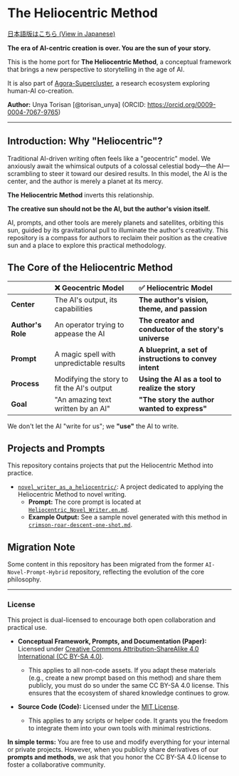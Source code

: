 # The Heliocentric Method

[日本語版はこちら (View in Japanese)](./README.ja.md)

**The era of AI-centric creation is over. You are the sun of your story.**

This is the home port for **The Heliocentric Method**, a conceptual framework that brings a new perspective to storytelling in the age of AI.

It is also part of [Agora-Supercluster](https://github.com/torisan-unya/Agora-Supercluster), a research ecosystem exploring human-AI co-creation.

**Author:** Unya Torisan [@torisan_unya] (ORCID: https://orcid.org/0009-0004-7067-9765)

---

## Introduction: Why "Heliocentric"?

Traditional AI-driven writing often feels like a "geocentric" model. We anxiously await the whimsical outputs of a colossal celestial body—the AI—scrambling to steer it toward our desired results. In this model, the AI is the center, and the author is merely a planet at its mercy.

**The Heliocentric Method** inverts this relationship.

**The creative sun should not be the AI, but the author's vision itself.**

AI, prompts, and other tools are merely planets and satellites, orbiting this sun, guided by its gravitational pull to illuminate the author's creativity. This repository is a compass for authors to reclaim their position as the creative sun and a place to explore this practical methodology.

## The Core of the Heliocentric Method

| | ❌ **Geocentric Model** | ✅ **Heliocentric Model** |
| :--- | :--- | :--- |
| **Center** | The AI's output, its capabilities | **The author's vision, theme, and passion** |
| **Author's Role** | An operator trying to appease the AI | **The creator and conductor of the story's universe** |
| **Prompt** | A magic spell with unpredictable results | **A blueprint, a set of instructions to convey intent** |
| **Process** | Modifying the story to fit the AI's output | **Using the AI as a tool to realize the story** |
| **Goal** | "An amazing text written by an AI" | **"The story the author wanted to express"** |

We don't let the AI "write for us"; we **"use"** the AI to write.

## Projects and Prompts

This repository contains projects that put the Heliocentric Method into practice.

*   [`novel_writer_as_a_heliocentric/`](./novel_writer_as_a_heliocentric/): A project dedicated to applying the Heliocentric Method to novel writing.
    *   **Prompt:** The core prompt is located at [`Heliocentric_Novel_Writer.en.md`](./novel_writer_as_a_heliocentric/prompts/en/Heliocentric_Novel_Writer.en.md).
    *   **Example Output:** See a sample novel generated with this method in [`crimson-roar-descent-one-shot.md`](./novel_writer_as_a_heliocentric/prompts/en/examples/ai-novelAI-Novel-Prompt-Hybrid-generated-sample-crimson-roar-descent-one-shot.md).

## Migration Note

Some content in this repository has been migrated from the former `AI-Novel-Prompt-Hybrid` repository, reflecting the evolution of the core philosophy.

---

### License

This project is dual-licensed to encourage both open collaboration and practical use.

*   **Conceptual Framework, Prompts, and Documentation (Paper):**
    Licensed under [Creative Commons Attribution-ShareAlike 4.0 International (CC BY-SA 4.0)](http://creativecommons.org/licenses/by-sa/4.0/).
    *   This applies to all non-code assets. If you adapt these materials (e.g., create a new prompt based on this method) and share them publicly, you must do so under the same CC BY-SA 4.0 license. This ensures that the ecosystem of shared knowledge continues to grow.

*   **Source Code (Code):**
    Licensed under the [MIT License](https://opensource.org/licenses/MIT).
    *   This applies to any scripts or helper code. It grants you the freedom to integrate them into your own tools with minimal restrictions.

**In simple terms:** You are free to use and modify everything for your internal or private projects. However, when you publicly share derivatives of our **prompts and methods**, we ask that you honor the CC BY-SA 4.0 license to foster a collaborative community.
